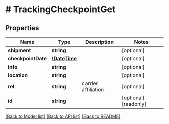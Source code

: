 # # TrackingCheckpointGet

## Properties

Name | Type | Description | Notes
------------ | ------------- | ------------- | -------------
**shipment** | **string** |  | [optional] 
**checkpointDate** | [**\DateTime**](\DateTime.md) |  | [optional] 
**info** | **string** |  | [optional] 
**location** | **string** |  | [optional] 
**rel** | **string** | carrier affiliation | [optional] 
**id** | **string** |  | [optional] [readonly] 

[[Back to Model list]](../../README.md#documentation-for-models) [[Back to API list]](../../README.md#documentation-for-api-endpoints) [[Back to README]](../../README.md)


